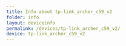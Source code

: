 ```yaml
---
title: Info about tp-link_archer_c59_v2
folder: info
layout: deviceinfo
permalink: /devices/tp-link_archer_c59_v2/
device: tp-link_archer_c59_v2
---
```

